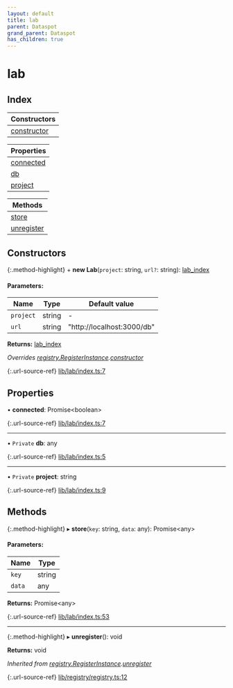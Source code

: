 ```yaml
---
layout: default
title: lab
parent: Dataspot
grand_parent: Dataspot
has_children: true
---
```


# lab

## Index

| Constructors |
|-----------|
| [constructor](#constructor) |

| Properties |
|-----------|
| [connected](#connected) |
| [db](#db) |
| [project](#project) |

| Methods |
|-----------|
| [store](#store) |
| [unregister](#unregister) |

## Constructors

{:.method-highlight}
\+ **new Lab**(`project`: string, `url?`: string): [lab\_index](../lab_index)

#### Parameters:

Name | Type | Default value |
------ | ------ | ------ |
`project` | string | - |
`url` | string | "http://localhost:3000/db" |

**Returns:** [lab\_index](../lab_index)

*Overrides [registry.RegisterInstance](../registry_registerinstance).[constructor](../registry_registerinstance#constructor)*

{:.url-source-ref}
[lib/lab/index.ts:7](https://github.com/ascentcore/dataspot/blob/85054f3/lib/lab/index.ts#L7)

## Properties

•  **connected**: Promise\<boolean>

{:.url-source-ref}
[lib/lab/index.ts:7](https://github.com/ascentcore/dataspot/blob/85054f3/lib/lab/index.ts#L7)

___

• `Private` **db**: any

{:.url-source-ref}
[lib/lab/index.ts:5](https://github.com/ascentcore/dataspot/blob/85054f3/lib/lab/index.ts#L5)

___

• `Private` **project**: string

{:.url-source-ref}
[lib/lab/index.ts:9](https://github.com/ascentcore/dataspot/blob/85054f3/lib/lab/index.ts#L9)

## Methods

{:.method-highlight}
▸ **store**(`key`: string, `data`: any): Promise\<any>

#### Parameters:

Name | Type |
------ | ------ |
`key` | string |
`data` | any |

**Returns:** Promise\<any>

{:.url-source-ref}
[lib/lab/index.ts:53](https://github.com/ascentcore/dataspot/blob/85054f3/lib/lab/index.ts#L53)

___

{:.method-highlight}
▸ **unregister**(): void

**Returns:** void

*Inherited from [registry.RegisterInstance](../registry_registerinstance).[unregister](../registry_registerinstance#unregister)*

{:.url-source-ref}
[lib/registry/registry.ts:12](https://github.com/ascentcore/dataspot/blob/85054f3/lib/registry/registry.ts#L12)
